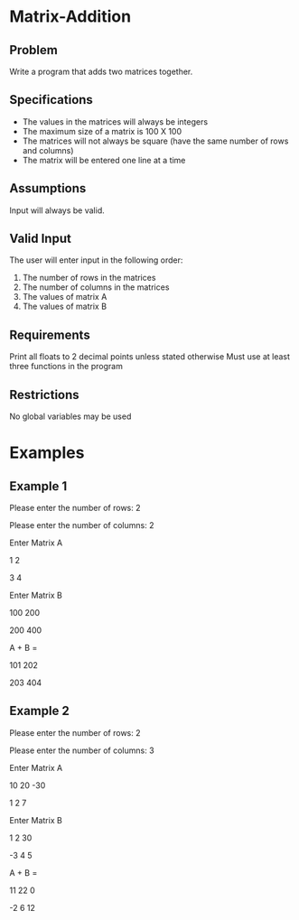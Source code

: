 # Matrix-Addition
## Problem
Write a program that adds two matrices together.

## Specifications
  - The values in the matrices will always be integers
  - The maximum size of a matrix is 100 X 100
  - The matrices will not always be square (have the same number of rows and columns)
  - The matrix will be entered one line at a time
## Assumptions
Input will always be valid.

## Valid Input
The user will enter input in the following order:

1. The number of rows in the matrices
2. The number of columns in the matrices
3. The values of matrix A
4. The values of matrix B
## Requirements
Print all floats to 2 decimal points unless stated otherwise
Must use at least three functions in the program

## Restrictions
No global variables may be used

# Examples

## Example 1
Please enter the number of rows: 2

Please enter the number of columns: 2

Enter Matrix A

1 2

3 4

Enter Matrix B

100 200

200 400

A + B =

101 202

203 404

## Example 2
Please enter the number of rows: 2

Please enter the number of columns: 3

Enter Matrix A

10 20 -30

1 2 7

Enter Matrix B

1 2 30

-3 4 5

A + B =

11 22 0

-2 6 12
